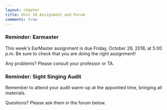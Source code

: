 ```yaml
---
layout: chapter
title: Unit 10 Assignment and Forum
comments: true
---
```


### Reminder: Earmaster 

This week's EarMaster assignment is due Friday, October 26, 2018, at 5:00 p.m. Be sure to check that you are doing the right assignment!

Any problems? Please consult your professor or TA.  

### Reminder: Sight Singing Audit 

Remember to attend your audit warm-up at the appointed time, bringing all materials.

Questions? Please ask them in the forum below.